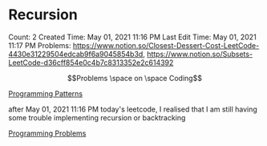 # Recursion

Count: 2
Created Time: May 01, 2021 11:16 PM
Last Edit Time: May 01, 2021 11:17 PM
Problems: https://www.notion.so/Closest-Dessert-Cost-LeetCode-4430e31229504edcab9f6a9045854b3d, https://www.notion.so/Subsets-LeetCode-d36cff854e0c4b7c8313352e2c614392

$$Problems \space on \space Coding$$

[Programming Patterns](Recursion%20cc19c59122e4470f90cfd5d1fcb17409/Programming%20Patterns%203bbeb4a391cb4d59ab7e624a41b0680a.csv)

after May 01, 2021 11:16 PM today's leetcode, I realised that I am still having some trouble implementing recursion or backtracking

[Programming Problems](Recursion%20cc19c59122e4470f90cfd5d1fcb17409/Programming%20Problems%2003c8545976ab45f1b0377b7847a1a6ed.csv)